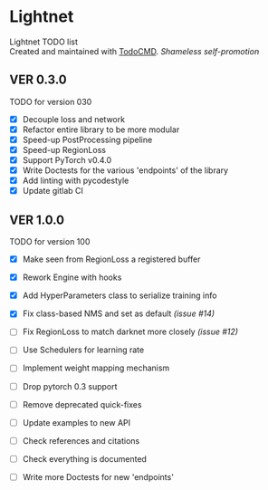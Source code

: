 # Lightnet
Lightnet TODO list  
Created and maintained with [TodoCMD](https://github.com/0phoff/TodoCMD). _Shameless self-promotion_

## VER 0.3.0
TODO for version 030
  - [X] Decouple loss and network
  - [X] Refactor entire library to be more modular
  - [X] Speed-up PostProcessing pipeline
  - [X] Speed-up RegionLoss
  - [X] Support PyTorch v0.4.0
  - [X] Write Doctests for the various 'endpoints' of the library
  - [X] Add linting with pycodestyle
  - [X] Update gitlab CI

## VER 1.0.0
TODO for version 100
  - [X] Make seen from RegionLoss a registered buffer
  - [X] Rework Engine with hooks
  - [X] Add HyperParameters class to serialize training info
  - [X] Fix class-based NMS and set as default _(issue #14)_
  - [ ] Fix RegionLoss to match darknet more closely _(issue #12)_
  - [ ] Use Schedulers for learning rate
  - [ ] Implement weight mapping mechanism
  - [ ] Drop pytorch 0.3 support
  - [ ] Remove deprecated quick-fixes
  - [ ] Update examples to new API
  - [ ] Check references and citations
  - [ ] Check everything is documented
  - [ ] Write more Doctests for new 'endpoints'

